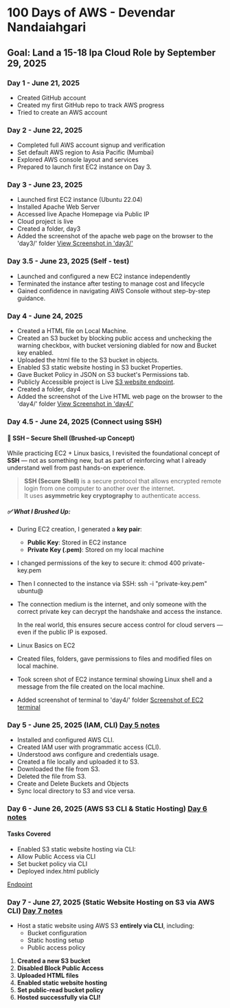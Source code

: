 # 100 Days of AWS - Devendar Nandaiahgari

## Goal: Land a 15-18 lpa Cloud Role by September 29, 2025

### Day 1 - June 21, 2025

- Created GitHub account
- Created my first GitHub repo to track AWS progress
- Tried to create an AWS account

### Day 2 - June 22, 2025

- Completed full AWS account signup and verification
- Set default AWS region to Asia Pacific (Mumbai)
- Explored AWS console layout and services
- Prepared to launch first EC2 instance on Day 3.

### Day 3 - June 23, 2025

- Launched first EC2 instance (Ubuntu 22.04)
- Installed Apache Web Server
- Accessed live Apache Homepage via Public IP
- Cloud project is live
- Created a folder, day3
- Added the screenshot of the apache web page on the browser to the 'day3/' folder [View Screenshot in 'day3/'](day3/apache-page.png)

### Day 3.5 - June 23, 2025 (Self - test)

- Launched and configured a new EC2 instance independently
- Terminated the instance after testing to manage cost and lifecycle
- Gained confidence in navigating AWS Console without step-by-step guidance.


### Day 4 - June 24, 2025

- Created a HTML file on Local Machine.
- Created an S3 bucket by blocking public access and unchecking the warning checkbox, with bucket versioning diabled for now and Bucket key enabled.
- Uploaded the html file to the S3 bucket in objects.
- Enabled S3 static website hosting in S3 bucket Properties.
- Gave Bucket Policy in JSON on S3 bucket's Permissions tab.
- Publicly Accessible project is Live [S3 website endpoint](http://devendar-s3-site.s3-website.ap-south-1.amazonaws.com).
- Created a folder, day4
- Added the screenshot of the Live HTML web page on the browser to the 'day4/' folder [View Screenshot in 'day4/'](day4/live-html-page.png)


### Day 4.5 - June 24, 2025 (Connect using SSH)

#### 🔐 SSH – Secure Shell (Brushed-up Concept)

While practicing EC2 + Linux basics, I revisited the foundational concept of **SSH** — not as something new, but as part of reinforcing what I already understand well from past hands-on experience.

> **SSH (Secure Shell)** is a secure protocol that allows encrypted remote login from one computer to another over the internet.  
> It uses **asymmetric key cryptography** to authenticate access.

##### ✅ What I Brushed Up:

- During EC2 creation, I generated a **key pair**:
  - **Public Key**: Stored in EC2 instance
  - **Private Key (.pem)**: Stored on my local machine

- I changed permissions of the key to secure it:
  chmod 400 private-key.pem

- Then I connected to the instance via SSH:
  ssh -i "private-key.pem" ubuntu@<EC2-Public-IP>

- The connection medium is the internet, and only someone with the correct private key can decrypt the handshake and access the instance.

    In the real world, this ensures secure access control for cloud servers — even if the public IP is exposed.


- Linux Basics on EC2
- Created files, folders, gave permissions to files and modified files on local machine.
- Took screen shot of EC2 instance terminal showing Linux shell and a message from the file created on the local machine.
- Added screenshot of terminal to 'day4/' folder [Screenshot of EC2 terminal](day4/linux-on-ec2.png)



### Day 5 - June 25, 2025 (IAM, CLI) [Day 5 notes](day5/notes.md)

- Installed and configured AWS CLI.
- Created IAM user with programmatic access (CLI).
- Understood aws configure and credentials usage.
- Created a file locally and uploaded it to S3.
- Downloaded the file from S3.
- Deleted the file from S3.
- Create and Delete Buckets and Objects
- Sync local directory to S3 and vice versa.


### Day 6 - June 26, 2025 (AWS S3 CLI & Static Hosting) [Day 6 notes](day6/notes.md)

#### Tasks Covered

- Enabled S3 static website hosting via CLI: 
- Allow Public Access via CLI
- Set bucket policy via CLI
- Deployed index.html publicly

[Endpoint](http://dev-newbucket-cli.s3-website.ap-south-1.amazonaws.com/)

### Day 7 - June 27, 2025 (Static Website Hosting on S3 via AWS CLI) [Day 7 notes](day7/README.md)

- Host a static website using AWS S3 **entirely via CLI**, including:
  - Bucket configuration
  - Static hosting setup
  - Public access policy

1. **Created a new S3 bucket**
2. **Disabled Block Public Access**
3. **Uploaded HTML files**
4. **Enabled static website hosting**
5. **Set public-read bucket policy**
6. **Hosted successfully via CLI!**



